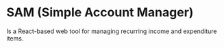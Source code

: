 # SAM (Simple Account Manager)

Is a React-based web tool for managing recurring income and expenditure items.

